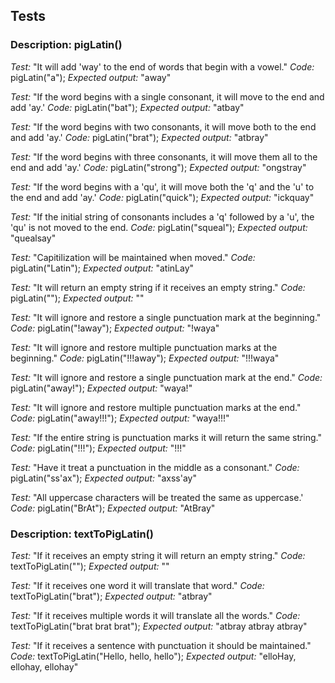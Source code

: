 ## Tests

### Description: pigLatin()
*Test:* "It will add 'way' to the end of words that begin with a vowel."
*Code:* pigLatin("a");
*Expected output:* "away"

*Test:* "If the word begins with a single consonant, it will move to the end and add 'ay.'
*Code:* pigLatin("bat");
*Expected output:* "atbay"

*Test:* "If the word begins with two consonants, it will move both to the end and add 'ay.'
*Code:* pigLatin("brat");
*Expected output:* "atbray"

*Test:* "If the word begins with three consonants, it will move them all to the end and add 'ay.'
*Code:* pigLatin("strong");
*Expected output:* "ongstray"

*Test:* "If the word begins with a 'qu', it will move both the 'q' and the 'u' to the end and add 'ay.'
*Code:* pigLatin("quick");
*Expected output:* "ickquay"

*Test:* "If the initial string of consonants includes a 'q' followed by a 'u', the 'qu' is not moved to the end.
*Code:* pigLatin("squeal");
*Expected output:* "quealsay"

*Test:* "Capitilization will be maintained when moved."
*Code:* pigLatin("Latin");
*Expected output:* "atinLay"

*Test:* "It will return an empty string if it receives an empty string."
*Code:* pigLatin("");
*Expected output:* ""

*Test:* "It will ignore and restore a single punctuation mark at the beginning."
*Code:* pigLatin("!away");
*Expected output:* "!waya"

*Test:* "It will ignore and restore multiple punctuation marks at the beginning."
*Code:* pigLatin("!!!away");
*Expected output:* "!!!waya"

*Test:* "It will ignore and restore a single punctuation mark at the end."
*Code:* pigLatin("away!");
*Expected output:* "waya!"

*Test:* "It will ignore and restore multiple punctuation marks at the end."
*Code:* pigLatin("away!!!");
*Expected output:* "waya!!!"

*Test:* "If the entire string is punctuation marks it will return the same string."
*Code:* pigLatin("!!!");
*Expected output:* "!!!"

*Test:* "Have it treat a punctuation in the middle as a consonant."
*Code:* pigLatin("ss'ax");
*Expected output:* "axss'ay"

*Test:* "All uppercase characters will be treated the same as uppercase.'
*Code:* pigLatin("BrAt");
*Expected output:* "AtBray"

### Description: textToPigLatin()
*Test:* "If it receives an empty string it will return an empty string."
*Code:* textToPigLatin("");
*Expected output:* ""

*Test:* "If it receives one word it will translate that word."
*Code:* textToPigLatin("brat");
*Expected output:* "atbray"

*Test:* "If it receives multiple words it will translate all the words."
*Code:* textToPigLatin("brat brat brat");
*Expected output:* "atbray atbray atbray"

*Test:* "If it receives a sentence with punctuation it should be maintained."
*Code:* textToPigLatin("Hello, hello, hello");
*Expected output:* "elloHay, ellohay, ellohay"